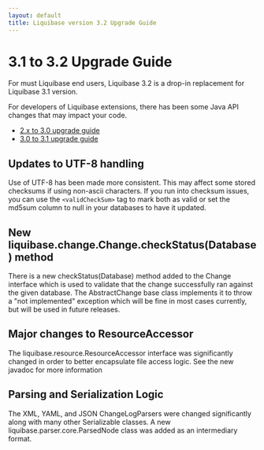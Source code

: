 ```yaml
---
layout: default
title: Liquibase version 3.2 Upgrade Guide
---
```


# 3.1 to 3.2 Upgrade Guide #

For must Liquibase end users, Liquibase 3.2 is a drop-in replacement for Liquibase 3.1 version.

For developers of Liquibase extensions, there has been some Java API changes that may impact your code.

- <a href="v3_upgrade.html">2.x to 3.0 upgrade guide</a>
- <a href="v3_1_upgrade.html">3.0 to 3.1 upgrade guide</a>

## Updates to UTF-8 handling

Use of UTF-8 has been made more consistent. This may affect some stored checksums if using non-ascii characters. If you run into checksum issues, you can use the `<validCheckSum>` tag to mark both as valid or set the md5sum column to null in your databases to have it updated.

## New liquibase.change.Change.checkStatus(Database) method

There is a new checkStatus(Database) method added to the Change interface which is used to validate that the change successfully ran against the given database. 
The AbstractChange base class implements it to throw a "not implemented" exception which will be fine in most cases currently, but will be used in future releases.  

## Major changes to ResourceAccessor

The liquibase.resource.ResourceAccessor interface was significantly changed in order to better encapsulate file access logic. See the new javadoc for more information
 
## Parsing and Serialization Logic
 
The XML, YAML, and JSON ChangeLogParsers were changed significantly along with many other Serializable classes. A new liquibase.parser.core.ParsedNode class was added as an intermediary format. 